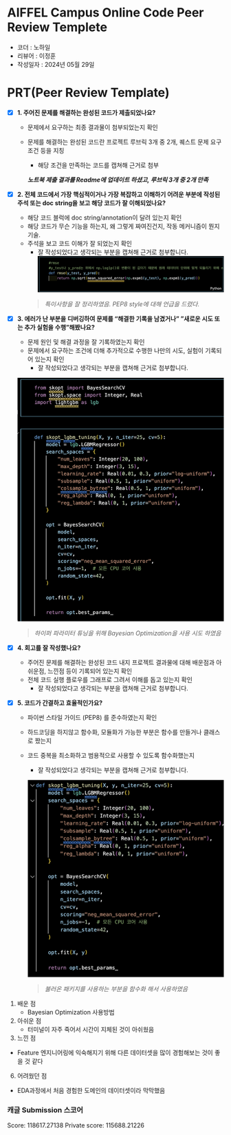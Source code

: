 # AIFFEL Campus Online Code Peer Review Templete
- 코더 : 노하일
- 리뷰어 : 이정훈
- 작성일자 : 2024년 05월 29일


# PRT(Peer Review Template)
- [x]  **1. 주어진 문제를 해결하는 완성된 코드가 제출되었나요?**
    - 문제에서 요구하는 최종 결과물이 첨부되었는지 확인
    - 문제를 해결하는 완성된 코드란 프로젝트 루브릭 3개 중 2개, 
    퀘스트 문제 요구조건 등을 지칭
        - 해당 조건을 만족하는 코드를 캡쳐해 근거로 첨부

        ***노트북 제출 결과를 Readme에 업데이트 하셨고, 루브릭 3개 중 2개 만족***
    
- [x]  **2. 전체 코드에서 가장 핵심적이거나 가장 복잡하고 이해하기 어려운 부분에 작성된 
주석 또는 doc string을 보고 해당 코드가 잘 이해되었나요?**
    - 해당 코드 블럭에 doc string/annotation이 달려 있는지 확인
    - 해당 코드가 무슨 기능을 하는지, 왜 그렇게 짜여진건지, 작동 메커니즘이 뭔지 기술.
    - 주석을 보고 코드 이해가 잘 되었는지 확인
        - 잘 작성되었다고 생각되는 부분을 캡쳐해 근거로 첨부합니다.
        ![alt text](Explain.png)
        > *특이사항을 잘 정리하였음. PEP8 style에 대해 언급을 드렸다.*

- [x]  **3. 에러가 난 부분을 디버깅하여 문제를 “해결한 기록을 남겼거나” 
”새로운 시도 또는 추가 실험을 수행”해봤나요?**
    - 문제 원인 및 해결 과정을 잘 기록하였는지 확인
    - 문제에서 요구하는 조건에 더해 추가적으로 수행한 나만의 시도, 
    실험이 기록되어 있는지 확인
        - 잘 작성되었다고 생각되는 부분을 캡쳐해 근거로 첨부합니다.

    ![alt text](<BayesCV.png>)
    > *하이퍼 파라미터 튜닝을 위해 Bayesian Optimization을 사용 시도 하였음*


- [x]  **4. 회고를 잘 작성했나요?**
    - 주어진 문제를 해결하는 완성된 코드 내지 프로젝트 결과물에 대해
    배운점과 아쉬운점, 느낀점 등이 기록되어 있는지 확인
    - 전체 코드 실행 플로우를 그래프로 그려서 이해를 돕고 있는지 확인
        - 잘 작성되었다고 생각되는 부분을 캡쳐해 근거로 첨부합니다.
        
- [x]  **5. 코드가 간결하고 효율적인가요?**
    - 파이썬 스타일 가이드 (PEP8) 를 준수하였는지 확인
    - 하드코딩을 하지않고 함수화, 모듈화가 가능한 부분은 함수를 만들거나 클래스로 짰는지
    - 코드 중복을 최소화하고 범용적으로 사용할 수 있도록 함수화했는지
        - 잘 작성되었다고 생각되는 부분을 캡쳐해 근거로 첨부합니다.

        ![alt text](Function_define.png)

        > *불러온 패키지를 사용하는 부분을 함수화 해서 사용하였음*
        
1. 배운 점
   -  Bayesian Optimization 사용방법
3. 아쉬운 점
   - 터미널이 자주 죽어서 시간이 지체된 것이 아쉬웠음
4. 느낀 점
  - Feature 엔지니어링에 익숙해지기 위해 다른 데이터셋을 많이 경험해보는 것이 좋을 것 같다
6. 어려웠던 점
  - EDA과정에서 처음 경험한 도메인의 데이터셋이라 막막했음

 ### 캐글 Submission 스코어
 Score: 118617.27138
 Private score: 115688.21226
